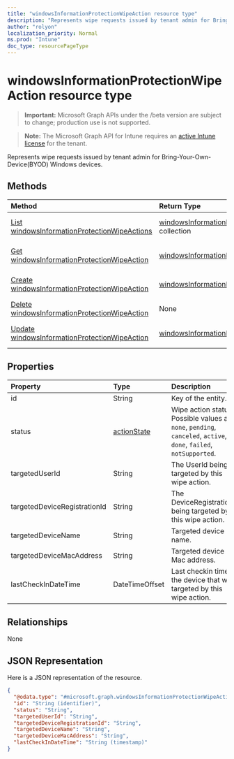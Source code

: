 ```yaml
---
title: "windowsInformationProtectionWipeAction resource type"
description: "Represents wipe requests issued by tenant admin for Bring-Your-Own-Device(BYOD) Windows devices."
author: "rolyon"
localization_priority: Normal
ms.prod: "Intune"
doc_type: resourcePageType
---
```


# windowsInformationProtectionWipeAction resource type

> **Important:** Microsoft Graph APIs under the /beta version are subject to change; production use is not supported.

> **Note:** The Microsoft Graph API for Intune requires an [active Intune license](https://go.microsoft.com/fwlink/?linkid=839381) for the tenant.

Represents wipe requests issued by tenant admin for Bring-Your-Own-Device(BYOD) Windows devices.

## Methods
|Method|Return Type|Description|
|:---|:---|:---|
|[List windowsInformationProtectionWipeActions](../api/intune-mam-windowsinformationprotectionwipeaction-list.md)|[windowsInformationProtectionWipeAction](../resources/intune-mam-windowsinformationprotectionwipeaction.md) collection|List properties and relationships of the [windowsInformationProtectionWipeAction](../resources/intune-mam-windowsinformationprotectionwipeaction.md) objects.|
|[Get windowsInformationProtectionWipeAction](../api/intune-mam-windowsinformationprotectionwipeaction-get.md)|[windowsInformationProtectionWipeAction](../resources/intune-mam-windowsinformationprotectionwipeaction.md)|Read properties and relationships of the [windowsInformationProtectionWipeAction](../resources/intune-mam-windowsinformationprotectionwipeaction.md) object.|
|[Create windowsInformationProtectionWipeAction](../api/intune-mam-windowsinformationprotectionwipeaction-create.md)|[windowsInformationProtectionWipeAction](../resources/intune-mam-windowsinformationprotectionwipeaction.md)|Create a new [windowsInformationProtectionWipeAction](../resources/intune-mam-windowsinformationprotectionwipeaction.md) object.|
|[Delete windowsInformationProtectionWipeAction](../api/intune-mam-windowsinformationprotectionwipeaction-delete.md)|None|Deletes a [windowsInformationProtectionWipeAction](../resources/intune-mam-windowsinformationprotectionwipeaction.md).|
|[Update windowsInformationProtectionWipeAction](../api/intune-mam-windowsinformationprotectionwipeaction-update.md)|[windowsInformationProtectionWipeAction](../resources/intune-mam-windowsinformationprotectionwipeaction.md)|Update the properties of a [windowsInformationProtectionWipeAction](../resources/intune-mam-windowsinformationprotectionwipeaction.md) object.|

## Properties
|Property|Type|Description|
|:---|:---|:---|
|id|String|Key of the entity.|
|status|[actionState](../resources/intune-shared-actionstate.md)|Wipe action status. Possible values are: `none`, `pending`, `canceled`, `active`, `done`, `failed`, `notSupported`.|
|targetedUserId|String|The UserId being targeted by this wipe action.|
|targetedDeviceRegistrationId|String|The DeviceRegistrationId being targeted by this wipe action.|
|targetedDeviceName|String|Targeted device name.|
|targetedDeviceMacAddress|String|Targeted device Mac address.|
|lastCheckInDateTime|DateTimeOffset|Last checkin time of the device that was targeted by this wipe action.|

## Relationships
None

## JSON Representation
Here is a JSON representation of the resource.
<!-- {
  "blockType": "resource",
  "keyProperty": "id",
  "@odata.type": "microsoft.graph.windowsInformationProtectionWipeAction"
}
-->
``` json
{
  "@odata.type": "#microsoft.graph.windowsInformationProtectionWipeAction",
  "id": "String (identifier)",
  "status": "String",
  "targetedUserId": "String",
  "targetedDeviceRegistrationId": "String",
  "targetedDeviceName": "String",
  "targetedDeviceMacAddress": "String",
  "lastCheckInDateTime": "String (timestamp)"
}
```



